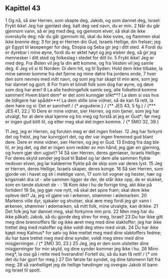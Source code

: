 ## Kapittel 43

1 Og nå, så sier Herren, som skapte deg, Jakob, og som dannet deg, Israel: Frykt ikke! Jeg har gjenløst deg, kalt deg ved navn, du er min.
2 Når du går gjennom vann, så er jeg med deg, og gjennom elver, så skal de ikke overskylle deg; når du går gjennom ild, skal du ikke svies, og flammen skal ikke brenne deg;
3 for jeg er Herren din Gud, Israels Hellige, din frelser; jeg gir Egypt til løsepenger for deg, Etiopia og Seba gir jeg i ditt sted.
4 Fordi du er dyrebar i mine øyne, fordi du er aktet høyt og jeg elsker deg, så gir jeg mennesker i ditt sted og folkeslag i stedet for ditt liv.
5 Frykt ikke! Jeg er med deg. Fra Østen vil jeg la din ætt komme, og fra Vesten vil jeg samle deg.
6 Jeg vil si til Norden: Gi dem hit, og til Syden: Hold dem ikke tilbake, la mine sønner komme fra det fjerne og mine døtre fra jordens ende,
7 hver den som nevnes med mitt navn, og som jeg har skapt til min ære, som jeg har dannet og gjort.
8 For fram et blindt folk som dog har øyne, og døve som dog har ører!
9 La alle hedningefolk samle seg, alle folkeferd komme sammen! Hvem blant dem* er det som kunngjør slikt**? La dem si oss hva de tidligere har spådd***! La dem stille sine vidner, så de kan få rett, la dem høre og si: Det er sannhet! / {* avgudene.} / {** JES 43, 5 fg.} / {*** JES 41, 22.}
10 Dere er mine vidner, sier Herren, og min tjener, som jeg har utvalgt, for at dere skal kjenne og tro meg og forstå at jeg er Gud*; før meg er ingen gud blitt til, og etter meg skal det ingen komme. / {* 5MO 32, 39.}

11 Jeg, jeg er Herren, og foruten meg er det ingen frelser.
12 Jeg har forkynt det og frelst, jeg har kunngjort det, og der var ingen fremmed gud blant dere. Dere er mine vidner, sier Herren, og jeg er Gud.
13 Endog fra dag ble til, er jeg det, og det er ingen som redder av min hånd; jeg gjør en gjerning, og hvem gjør den ugjort?
14 Så sier Herren, deres gjenløser, Israels Hellige: For deres skyld sender jeg bud til Babel og lar dem alle sammen flykte nedover elven, jeg lar kaldeerne flykte på de skip som var deres lyst.
15 Jeg er Herren, deres Hellige, Israels skaper, deres konge.
16 Så sier Herren, som gjorde vei i havet og sti i mektige vann,
17 som lot vogner og hester, hær og krigsmakt dra ut - alle sammen ligger de der, de står ikke opp, de er slukket, som en tande sluknet de - :
18 Kom ikke i hu de forrige ting, akt ikke på fortiden!
19 Se, jeg gjør noe nytt, nå skal det spire fram; skal dere ikke opleve det? Ja, jeg vil gjøre vei i ørkenen, strømmer i ødemarken.
20 Markens ville dyr, sjakaler og strutser, skal ære meg fordi jeg gir vann i ørkenen, strømmer i ødemarken, så mitt folk, mine utvalgte, kan drikke.
21 Det folk jeg har dannet meg, skal forkynne min pris.
22 Men meg har du ikke påkalt; Jakob, så du gjorde deg strev for meg, Israel!
23 Du har ikke gitt meg dine brennoffers får og ikke æret meg med dine slaktoffer; jeg har ikke trettet deg med matoffer og ikke voldt deg strev med virak.
24 Du har ikke kjøpt meg Kalmus* for sølv og ikke mettet meg med dine slaktoffers fedme; du har bare trettet meg med dine synder, voldt meg strev med dine misgjerninger. / {* 2MO 30, 23.}
25 Jeg, jeg er den som utsletter dine misgjerninger for min skyld, og dine synder kommer jeg ikke i hu.
26 Minn meg*, la oss gå i rette med hverandre! Fortell du, så du kan få rett! / {* om det du har gjort for meg.}
27 Din første far syndet, og dine talsmenn falt fra meg;
28 så vanhelliget jeg de hellige høvdinger og overgav Jakob til bann og Israel til spott.
